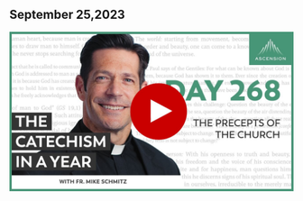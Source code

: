 ## September 25,2023 ##

[![The Precepts of the Church](https://raw.githubusercontent.com/linusjf/CIAY/main/September/jpgs/Day268.jpg)](https://youtu.be/sqtGnhY7FOs "The Precepts of the Church")
